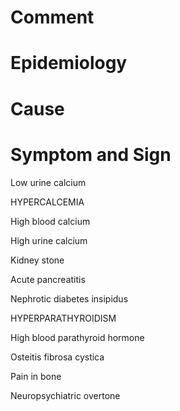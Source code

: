 # Comment

# Epidemiology

# Cause

# Symptom and Sign

Low urine calcium

HYPERCALCEMIA

High blood calcium

High urine calcium

Kidney stone

Acute pancreatitis

Nephrotic diabetes insipidus

HYPERPARATHYROIDISM

High blood parathyroid hormone

Osteitis fibrosa cystica

Pain in bone

Neuropsychiatric overtone
